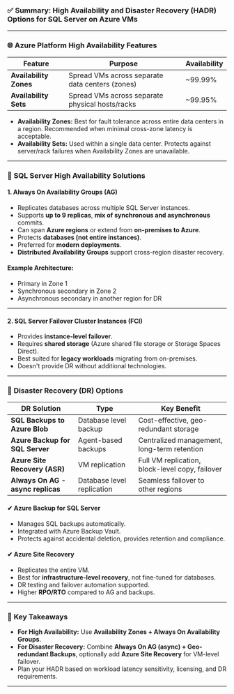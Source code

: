 ### ✅ **Summary: High Availability and Disaster Recovery (HADR) Options for SQL Server on Azure VMs**

---

### 🌐 **Azure Platform High Availability Features**

| Feature                | Purpose                                         | Availability |
| ---------------------- | ----------------------------------------------- | ------------ |
| **Availability Zones** | Spread VMs across separate data centers (zones) | \~99.99%     |
| **Availability Sets**  | Spread VMs across separate physical hosts/racks | \~99.95%     |

- **Availability Zones:** Best for fault tolerance across entire data centers in a region. Recommended when minimal cross-zone latency is acceptable.
- **Availability Sets:** Used within a single data center. Protects against server/rack failures when Availability Zones are unavailable.

---

### 🔄 **SQL Server High Availability Solutions**

#### 1. **Always On Availability Groups (AG)**

- Replicates databases across multiple SQL Server instances.
- Supports **up to 9 replicas**, **mix of synchronous and asynchronous** commits.
- Can span **Azure regions** or extend from **on-premises to Azure**.
- Protects **databases (not entire instances)**.
- Preferred for **modern deployments**.
- **Distributed Availability Groups** support cross-region disaster recovery.

#### Example Architecture:

- Primary in Zone 1
- Synchronous secondary in Zone 2
- Asynchronous secondary in another region for DR

---

#### 2. **SQL Server Failover Cluster Instances (FCI)**

- Provides **instance-level failover**.
- Requires **shared storage** (Azure shared file storage or Storage Spaces Direct).
- Best suited for **legacy workloads** migrating from on-premises.
- Doesn't provide DR without additional technologies.

---

### 🚨 **Disaster Recovery (DR) Options**

| DR Solution                       | Type                       | Key Benefit                                     |
| --------------------------------- | -------------------------- | ----------------------------------------------- |
| **SQL Backups to Azure Blob**     | Database level backup      | Cost-effective, geo-redundant storage           |
| **Azure Backup for SQL Server**   | Agent-based backups        | Centralized management, long-term retention     |
| **Azure Site Recovery (ASR)**     | VM replication             | Full VM replication, block-level copy, failover |
| **Always On AG - async replicas** | Database level replication | Seamless failover to other regions              |

#### ✔ **Azure Backup for SQL Server**

- Manages SQL backups automatically.
- Integrated with Azure Backup Vault.
- Protects against accidental deletion, provides retention and compliance.

#### ✔ **Azure Site Recovery**

- Replicates the entire VM.
- Best for **infrastructure-level recovery**, not fine-tuned for databases.
- DR testing and failover automation supported.
- Higher **RPO/RTO** compared to AG and backups.

---

### 🔑 **Key Takeaways**

- **For High Availability:** Use **Availability Zones + Always On Availability Groups**.
- **For Disaster Recovery:** Combine **Always On AG (async) + Geo-redundant Backups**, optionally add **Azure Site Recovery** for VM-level failover.
- Plan your HADR based on workload latency sensitivity, licensing, and DR requirements.

---
